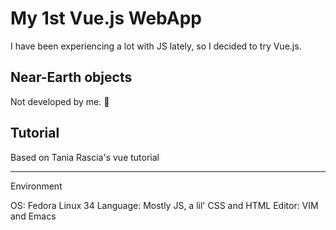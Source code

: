 # My 1st Vue.js WebApp
I have been experiencing a lot with JS lately, so I decided to try Vue.js.

## Near-Earth objects
Not developed by me.

## Tutorial

Based on Tania Rascia's vue tutorial

---
Environment

OS: Fedora Linux 34
Language: Mostly JS, a lil' CSS and HTML
Editor: VIM and Emacs
